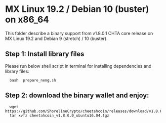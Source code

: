 # MX Linux 19.2 / Debian 10 (buster) on x86_64

This folder describe a binary support from v1.8.0.1 CHTA core release on MX Linux 19.2 and Debian 9 (stretch) / 10 (buster).

## Step 1: Install library files
Please run below shell script in terminal for installing dependencies and library files:
```
  bash  prepare_neng.sh
```

## Step 2: download the binary wallet and enjoy:
```
  wget https://github.com/ShorelineCrypto/cheetahcoin/releases/download/v1.8.0.0/cheetahcoin_v1.8.0.0_ubuntu16.04.tgz
  tar xvfz cheetahcoin_v1.8.0.0_ubuntu16.04.tgz
```
